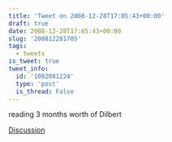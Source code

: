 ```yaml
---
title: 'Tweet on 2008-12-28T17:05:43+00:00'
draft: true
date: 2008-12-28T17:05:43+00:00
slug: '200812281705'
tags:
  - tweets
is_tweet: true
tweet_info:
  id: '1082081224'
  type: 'post'
  is_thread: False
---
```




reading 3 months worth of Dilbert

[Discussion](https://x.com/sytelus/status/1082081224)
